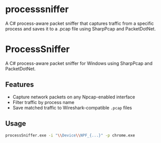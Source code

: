 # processsniffer
A C# process-aware packet sniffer that captures traffic from a specific process and saves it to a .pcap file using SharpPcap and PacketDotNet.

# ProcessSniffer

A C# process-aware packet sniffer for Windows using SharpPcap and PacketDotNet.

## Features
- Capture network packets on any Npcap-enabled interface
- Filter traffic by process name
- Save matched traffic to Wireshark-compatible `.pcap` files

## Usage

```bash
processSniffer.exe -i "\\Device\\NPF_{...}" -p chrome.exe

